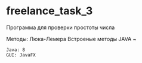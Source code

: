 # freelance_task_3
Программа для проверки простоты числа

Методы:
    Люка-Лемера
    Встроеные методы JAVA
~    

    Java: 8
    GUI: JavaFX
